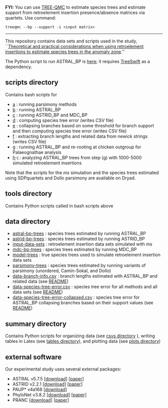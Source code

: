 **FYI:** You can use [TREE-QMC](https://github.com/molloy-lab/TREE-QMC) to estimate species trees and estimate support from retroelement insertion presence/absence matrices via quartets. Use command:
```
treeqmc --bp --support -i <input matrix> 
```

---

This repository contains data sets and scripts used in the study, ``[Theoretical and practical considerations when using retroelement insertions to estimate species trees in the anomaly zone](https://doi.org/10.1093/sysbio/syab086).'' 

The Python script to run ASTRAL_BP is [here](tools/run_astral_bp.py); it requires [TreeSwift](https://github.com/niemasd/treeswift) as a dependency.

scripts directory
------------------
Contains bash scripts for 
+ [a](scripts/a_run_sp_methods.sh) : running parsimony methods
+ [b](scripts/b_run_astral_bp_methods.sh) : running ASTRAL_BP
+ [c](scripts/c_run_other_bp_methods.sh) : running ASTRID_BP and MDC_BP
+ [d](scripts/d_compute_species_tree_error.sh) : computing species tree error (writes CSV file)
+ [e](scripts/e_compute_species_tree_error_collapsed.sh) : collapsing branches based on some threshold for branch support and then computing species tree error (writes CSV file)
+ [f](scripts/f_grab_branch_lengths.sh) : extracting branch lengths and related data from newick strings (writes CSV file)
+ [g](scripts/g_run_astral_bp_for_rooted_Palaeognathae_trees.sh) : running ASTRAL_BP and re-rooting at chicken outgroup for Palaeognathae analysis
+ [h](scripts/h_analyze_Palaeognathae_5000_trees.sh)-[i](scripts/i_analyze_Palaeognathae_1000_trees.sh) : analyzing ASTRAL_BP trees from step (g) with 1000-5000 simulated retroelement insertions

Note that the scripts for the *ms* simulation and the species trees estimated using SDPquartets and Dollo parsimony are available on Dryad.

tools directory
----------------
Contains Python scripts called in bash scripts above

data directory
----------------
+ [astral-bp-trees](data/astral-bp-trees.tar.gz) : species trees estimated by running ASTRAL_BP
+ [astrid-bp-trees](data/astrid-bp-trees.tar.gz) : species trees estimated by running ASTRID_BP
+ [input-data-sets](data/input-data-sets.tar.gz) : retroelement insertion data sets simulated with ms
+ [mdc-bp-trees](data/mdc-bp-trees.tar.gz) : species trees estimated by running MDC_BP
+ [model-trees](data/model-trees.tar.gz) : true species trees used to simulate retroelement insertion data sets
+ [parsimony-trees](data/parsimony-trees.tar.gz) : species trees estimated by running variants of parsimony (unordered, Camin-Sokal, and Dollo)
+ [data-branch-info.csv](data/data-branch-info.csv) : branch lengths  estimated with ASTRAL_BP and related data (see [README](data/README_branch_info.md ))
+ [data-species-tree-error.csv](data/data-species-tree-error.csv) : species tree error for all methods and all data sets (see [README](data/README_species_tree_error.md))
+ [data-species-tree-error-collapsed.csv](data/data-species-tree-error-collapsed.csv) : species tree error for ASTRAL_BP collapsing branches based on their support values (see [README](data/README_species_tree_error.md))

summary directory
---------------------
Contains Python scripts for organizing data (see [csvs directory](summary/csvs) ), writing tables in Latex (see [tables directory](summary/tables)), and plotting data (see [plots directory](summary/plots))


external software
--------------------
Our experimental study uses several external packages:
+ ASTRAL v5.7.5 [[download]](https://github.com/smirarab/astral) [[paper]](https://doi.org/10.1186/s12859-018-2129-y)
+ ASTRID v2.2.1 [[download]](https://github.com/pranjalv123/ASTRID/releases/tag/2.2.1) [[paper]](https://doi.org/10.1186/1471-2164-16-S10-S3)
+ PAUP* v4a168 [[download]](http://paup.phylosolutions.com)
+ PhyloNet v3.8.2 [[download]](https://bioinfocs.rice.edu/phylonet/) [[paper]](https://doi.org/10.1093/sysbio/syy015)
+ PRANC [[download]](https://github.com/anastasiiakim/PRANC) [[paper]](https://doi.org/10.1093/molbev/msz305)
